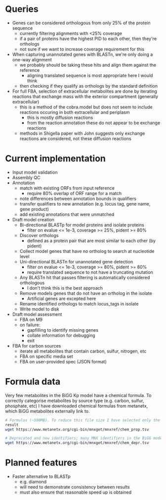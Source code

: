 # Queries
* Genes can be considered orthologous from only 25% of the protein sequence
    - currently filtering alignments with <25% coverage
    - if a pair of proteins have the highest PID to each other, then they're orthologs
    - not sure if we want to increase coverage requirement for this
* When capturing unannotated genes with BLASTn, we're only doing a one-way alignment
    - we probably should be taking these hits and align them against the reference
        - aligning translated sequence is most appropriate here I would think
    - then checking if they qualify as orthologs by the standard definition
* For full FBA, selection of extracellular metabolites are done by iterating reactions that exchange mass with the exterior
  compartment (generally extracellular)
    - this is a method of the cobra.model but does not seem to include reactions occuring in both extracellular and periplasm
        - this is mostly diffusion reactions
        - from the reaction annotation these do not appear to be exchange reactions
    - methods in Shigella paper with John suggests only exchange reactions are considered, not these diffusion reactions


# Current implementation
* Input model validation
* Assembly QC
* Annotation
    - match with existing ORFs from input reference
        - require 80% overlap of ORF range for a match
    - note differences between annotation bounds in qualifiers
    - transfer qualifiers to new annotation (e.g. locus tag, gene name, gene product)
    - add existing annotations that were unmatched
* Draft model creation
    - Bi-directional BLASTp for model proteins and isolate proteins
        - filter on evalue <= 1e-3, coverage >= 25%, pident >= 80%
    - Discover orthologs
        - defined as a protein pair that are most similar to each other (by pident)
    - Collect model genes that have no ortholog to search at nucleotide level
    - Uni-directional BLASTn for unannotated gene detection
        - filter on evalue <= 1e-3, coverage >= 80%, pident >= 80%
        - require translated sequence to not have a truncating mutation
    - Any BLASTn hit that passes filtering is automatically considered orthologous
        - I don't think this is the best approach
    - Remove models genes that do not have an ortholog in the isolate
        - Artificial genes are excepted here
    - Rename identified orthologs to match locus\_tags in isolate
    - Write model to disk
* Draft model assessment
    - FBA on M9
    - on failure:
        - gapfilling to identify missing genes
        - collate information for debugging
        - exit
* FBA for carbon sources
    - iterate all metabolites that contain carbon, sulfur, nitrogen, etc
    - FBA on specific media set
    - FBA on user-provided spec (JSON format)


# Formula data
Very few metabolites in the BiGG Kp model have a chemical formula. To correctly categorise metabolites by source type (e.g.
carbon, sulfur, phosphate, etc) I have downloaded chemical formulas from metanetx, which BiGG metabolites externally link to.

```bash
# Formulas (~500MB). To reduce this file size I have selected only the identifier and formula column, then compressed the
result
wget https://www.metanetx.org/cgi-bin/mnxget/mnxref/chem_prop.tsv

# Deprecated and new identifiers; many MNX identifiers in the BiGG models are deprecated and need to be resolved
wget https://www.metanetx.org/cgi-bin/mnxget/mnxref/chem_depr.tsv
```


# Planned features
* Faster alternative to BLASTp
    - e.g. diamond
    - will need to demonstrate consistency between results
    - must also ensure that reasonable speed up is obtained
